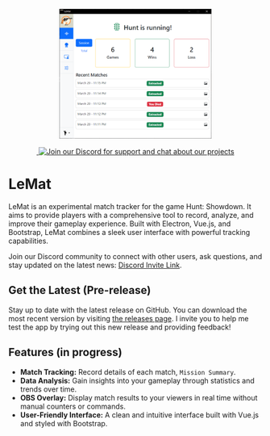 <p align="center">
  <a href="https://bloodlineranks.com">
    <img alt="LeMat logo" width="60%" src="https://github.com/acidtib/LeMat-app/blob/main/screenshots/lemat-home.PNG" />
  </a>
</p>

<p align="center">
  <a aria-label="Twitch Stream" href="https://www.twitch.tv/acidtib">
    <img alt="" src="https://img.shields.io/twitch/status/acidtib?logo=twitch&logoColor=white"/>
  </a>
  <a aria-label="Discord" href="https://discord.gg/9KrBNvBH7a">
    <img alt="Join our Discord for support and chat about our projects" src="https://img.shields.io/discord/1029839991091757056?logo=discord&logoColor=white"/>
  </a>
</p>

# LeMat

LeMat is an experimental match tracker for the game Hunt: Showdown. It aims to provide players with a comprehensive tool to record, analyze, and improve their gameplay experience. Built with Electron, Vue.js, and Bootstrap, LeMat combines a sleek user interface with powerful tracking capabilities.

Join our Discord community to connect with other users, ask questions, and stay updated on the latest news: [Discord Invite Link](https://discord.gg/9KrBNvBH7a).

## Get the Latest (Pre-release)

Stay up to date with the latest release on GitHub. You can download the most recent version by visiting [the releases page](https://github.com/acidtib/LeMat-app/releases). I invite you to help me test the app by trying out this new release and providing feedback!

## Features (in progress)

- **Match Tracking:** Record details of each match, `Mission Summary`.
- **Data Analysis:** Gain insights into your gameplay through statistics and trends over time.
- **OBS Overlay:** Display match results to your viewers in real time without manual counters or commands.
- **User-Friendly Interface:** A clean and intuitive interface built with Vue.js and styled with Bootstrap.
